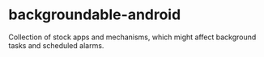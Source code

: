 # backgroundable-android
Collection of stock apps and mechanisms, which might affect background tasks and scheduled alarms.
